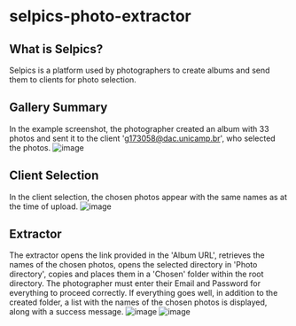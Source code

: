 # selpics-photo-extractor

## What is Selpics?
Selpics is a platform used by photographers to create albums and send them to clients for photo selection.

## Gallery Summary
In the example screenshot, the photographer created an album with 33 photos and sent it to the client 'g173058@dac.unicamp.br', who selected the photos.
![image](https://github.com/bielzann/selpics-photo-extractor/assets/142922592/9e8c5f6c-21cc-4375-8c6d-89b30811ca48)

## Client Selection
In the client selection, the chosen photos appear with the same names as at the time of upload.
![image](https://github.com/bielzann/selpics-photo-extractor/assets/142922592/72fdc45a-4d02-4ce4-bbf1-48806c8bdd4a)

## Extractor
The extractor opens the link provided in the 'Album URL', retrieves the names of the chosen photos, opens the selected directory in 'Photo directory', 
copies and places them in a 'Chosen' folder within the root directory. The photographer must enter their Email and Password for everything to proceed correctly. 
If everything goes well, in addition to the created folder, a list with the names of the chosen photos is displayed, along with a success message.
![image](https://github.com/bielzann/selpics-photo-extractor/assets/142922592/f6cb1154-4fee-40cc-906b-3f48afbd4d63)
![image](https://github.com/bielzann/selpics-photo-extractor/assets/142922592/a75f6254-0852-4d99-8cbf-1e54693de60c)



